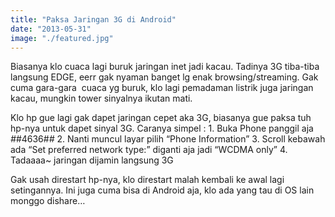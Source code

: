 ```yaml
---
title: "Paksa Jaringan 3G di Android"
date: "2013-05-31"
image: "./featured.jpg"
---
```


Biasanya klo cuaca lagi buruk jaringan inet jadi kacau. Tadinya 3G tiba-tiba langsung EDGE, eerr gak nyaman banget lg enak browsing/streaming. Gak cuma gara-gara  cuaca yg buruk, klo lagi pemadaman listrik juga jaringan kacau, mungkin tower sinyalnya ikutan mati.

Klo hp gue lagi gak dapet jaringan cepet aka 3G, biasanya gue paksa tuh hp-nya untuk dapet sinyal 3G. Caranya simpel :
1\. Buka Phone panggil aja *#*#4636#*#*
2\. Nanti muncul layar pilih “Phone Information”
3\. Scroll kebawah ada “Set preferred network type:” diganti aja jadi “WCDMA only”
4\. Tadaaaa~ jaringan dijamin langsung 3G

Gak usah direstart hp-nya, klo direstart malah kembali ke awal lagi setingannya. Ini juga cuma bisa di Android aja, klo ada yang tau di OS lain monggo dishare…